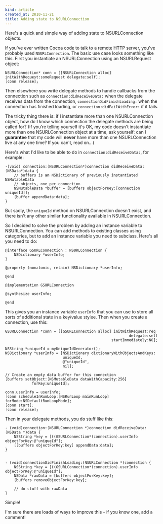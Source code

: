 ```yaml
---
kind: article
created_at: 2010-11-21
title: Adding state to NSURLConnection
---
```


Here's a quick and simple way of adding state to NSURLConnection objects.

If you've ever written Cocoa code to talk to a remote HTTP server, you've 
probably used `NSURLConnection`. The basic use case looks something like this.
First you instantiate an NSURLConnection using an NSURLRequest object:

    NSURLConnection* conn = [[NSURLConnection alloc] initWithRequest:someRequest delegate:self];
    [conn release];

Then elsewhere you write delegate methods to handle callbacks from the connection such as 
`connection:didReceiveData:` when the delegate receives data from the connection, 
`connectionDidFinishLoading:` when the connection has finished loading, or 
`connection:didFailWithError:` if it fails.

The tricky thing there is: if I instantiate more than one NSURLConnection object, how do I know
which connection the delegate methods are being called for? (If you're telling yourself it's OK,
my code doesn't instantiate more than one NSURLConnection object at a time, ask yourself: can I
**guarantee** that my code will **never** have more than one NSURLConnection live at any one time? If you 
can't, read on...)

Here's what I'd like to be able to do in `connection:didReceiveData:`, for example:

    -(void) connection:(NSURLConnection*)connection didReceiveData:(NSData*)data {
        // buffers is an NSDictionary of previously instantiated NSMutableData
        // objects, one per connection
        NSMutableData *buffer = [buffers objectForKey:[connection uniqueId]];
        [buffer appendData:data];
    }
    
But sadly, the `uniqueId` method on NSURLConnection doesn't exist, and there isn't any other
similar functionality available in NSURLConnection. 

So I decided to solve the problem by adding an instance variable to NSURLConnection. You
can add methods to existing classes using categories, but to add an instance variable you
need to subclass. Here's all you need to do:

    @interface GSURLConnection : NSURLConnection {
    	NSDictionary *userInfo;
    }

    @property (nonatomic, retain) NSDictionary *userInfo;

    @end

    @implementation GSURLConnection

    @synthesize userInfo;

    @end
    
This gives you an instance variable `userInfo` that you can use to store all sorts of 
additional state in a key/value stylee. Then when you create a connection, use this:

    GSURLConnection *conn = [[GSURLConnection alloc] initWithRequest:req 
                                                            delegate:self 
                                                    startImmediately:NO];

    NSString *uniqueId = myUniqueIdGenerator();
    NSDictionary *userInfo = [NSDictionary dictionaryWithObjectsAndKeys:
                              uniqueId,
                              @"uniqueId",
                              nil];
    
    // Create an empty data buffer for this connection
    [buffers setObject:[NSMutableData dataWithCapacity:256]
                forKey:uniqueId];

    conn.userInfo = userInfo;
    [conn scheduleInRunLoop:[NSRunLoop mainRunLoop] forMode:NSDefaultRunLoopMode];
    [conn start];
    [conn release];

Then in your delegate methods, you do stuff like this:

    - (void)connection:(NSURLConnection *)connection didReceiveData:(NSData *)data {
        NSString *key = [((GSURLConnection*)connection).userInfo objectForKey:@"uniqueId"];
    	[[buffers objectForKey:key] appendData:data];    
    }


    - (void)connectionDidFinishLoading:(NSURLConnection *)connection {
        NSString *key = [((GSURLConnection*)connection).userInfo objectForKey:@"uniqueId"];
        NSData *rawData = [buffers objectForKey:key];
        [buffers removeObjectForKey:key];
        
        // do stuff with rawData
    }

Simple!

I'm sure there are loads of ways to improve this - if you know one, add a comment!
